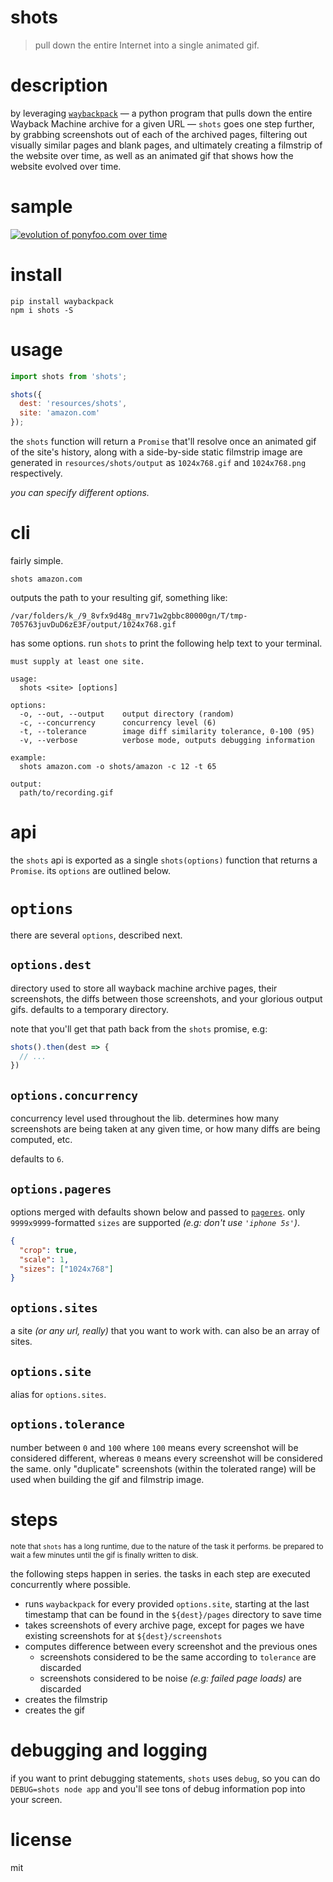 # shots

> pull down the entire Internet into a single animated gif.

# description

by leveraging [`waybackpack`][wbp] &mdash; a python program that pulls down the entire Wayback Machine archive for a given URL &mdash; `shots` goes one step further, by grabbing screenshots out of each of the archived pages, filtering out visually similar pages and blank pages, and ultimately creating a filmstrip of the website over time, as well as an animated gif that shows how the website evolved over time.

# sample

[![evolution of ponyfoo.com over time][evo]][web]

# install

```shell
pip install waybackpack
npm i shots -S
```

# usage

```js
import shots from 'shots';

shots({
  dest: 'resources/shots',
  site: 'amazon.com'
});
```

the `shots` function will return a `Promise` that'll resolve once an animated gif of the site's history, along with a side-by-side static filmstrip image are generated in `resources/shots/output` as `1024x768.gif` and `1024x768.png` respectively.

_you can specify different options._

# cli

fairly simple.

```shell
shots amazon.com
```

outputs the path to your resulting gif, something like:

```
/var/folders/k_/9_8vfx9d48g_mrv71w2gbbc80000gn/T/tmp-705763juvDuD6zE3F/output/1024x768.gif
```

has some options. run `shots` to print the following help text to your terminal.

```
must supply at least one site.

usage:
  shots <site> [options]

options:
  -o, --out, --output    output directory (random)
  -c, --concurrency      concurrency level (6)
  -t, --tolerance        image diff similarity tolerance, 0-100 (95)
  -v, --verbose          verbose mode, outputs debugging information

example:
  shots amazon.com -o shots/amazon -c 12 -t 65

output:
  path/to/recording.gif
```

# api

the `shots` api is exported as a single `shots(options)` function that returns a `Promise`. its `options` are outlined below.

# `options`

there are several `options`, described next.

## `options.dest`

directory used to store all wayback machine archive pages, their screenshots, the diffs between those screenshots, and your glorious output gifs. defaults to a temporary directory.

note that you'll get that path back from the `shots` promise, e.g:

```js
shots().then(dest => {
  // ...
})
```

## `options.concurrency`

concurrency level used throughout the lib. determines how many screenshots are being taken at any given time, or how many diffs are being computed, etc.

defaults to `6`.

## `options.pageres`

options merged with defaults shown below and passed to [`pageres`][pr]. only `9999x9999`-formatted `sizes` are supported _(e.g: don't use `'iphone 5s'`)_.

```json
{
  "crop": true,
  "scale": 1,
  "sizes": ["1024x768"]
}
```

## `options.sites`

a site _(or any url, really)_ that you want to work with. can also be an array of sites.

## `options.site`

alias for `options.sites`.

## `options.tolerance`

number between `0` and `100` where `100` means every screenshot will be considered different, whereas `0` means every screenshot will be considered the same. only "duplicate" screenshots (within the tolerated range) will be used when building the gif and filmstrip image.

# steps

<sub>note that `shots` has a long runtime, due to the nature of the task it performs. be prepared to wait a few minutes until the gif is finally written to disk.</sub>

the following steps happen in series. the tasks in each step are executed concurrently where possible.

- runs `waybackpack` for every provided `options.site`, starting at the last timestamp that can be found in the `${dest}/pages` directory to save time
- takes screenshots of every archive page, except for pages we have existing screenshots for at `${dest}/screenshots`
- computes difference between every screenshot and the previous ones
  - screenshots considered to be the same according to `tolerance` are discarded
  - screenshots considered to be noise _(e.g: failed page loads)_ are discarded
- creates the filmstrip
- creates the gif

# debugging and logging

if you want to print debugging statements, `shots` uses `debug`, so you can do `DEBUG=shots node app` and you'll see tons of debug information pop into your screen.

# license

mit

[evo]: https://github.com/ponyfoo/ponyfoo/blob/master/resources/shots/output/1024x768.gif
[web]: https://ponyfoo.com
[wbp]: https://github.com/jsvine/waybackpack
[pr]: https://github.com/sindresorhus/pageres
